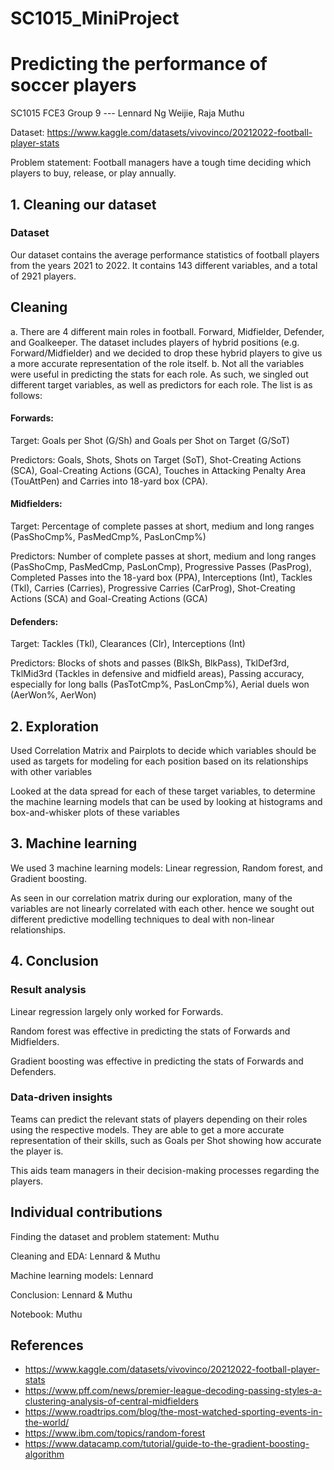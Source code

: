 # SC1015_MiniProject
# Predicting the performance of soccer players

SC1015 FCE3 Group 9 --- Lennard Ng Weijie, Raja Muthu

Dataset: https://www.kaggle.com/datasets/vivovinco/20212022-football-player-stats

Problem statement: Football managers have a tough time deciding which players to buy, release, or play annually.

## 1. Cleaning our dataset
### Dataset
Our dataset contains the average performance statistics of football players from the years 2021 to 2022. It contains 143 different variables, and a total of 2921 players.

## Cleaning
a. There are 4 different main roles in football. Forward, Midfielder, Defender, and Goalkeeper. The dataset includes players of hybrid positions (e.g. Forward/Midfielder) and we decided to drop these hybrid players to give us a more accurate representation of the role itself.
b. Not all the variables were useful in predicting the stats for each role. As such, we singled out different target variables, as well as predictors for each role. The list is as follows:
#### Forwards:
Target: Goals per Shot (G/Sh) and Goals per Shot on Target (G/SoT)

Predictors: Goals, Shots, Shots on Target (SoT), Shot-Creating Actions (SCA), Goal-Creating Actions (GCA), Touches in Attacking Penalty Area (TouAttPen) and Carries into 18-yard box (CPA).
#### Midfielders:
Target: Percentage of complete passes at short, medium and long ranges (PasShoCmp%, PasMedCmp%, PasLonCmp%)

Predictors: Number of complete passes at short, medium and long ranges (PasShoCmp, PasMedCmp, PasLonCmp), Progressive Passes (PasProg), Completed Passes into the 18-yard box (PPA), Interceptions (Int), Tackles (Tkl), Carries (Carries), Progressive Carries (CarProg), Shot-Creating Actions (SCA) and Goal-Creating Actions (GCA)
#### Defenders:
Target: Tackles (Tkl), Clearances (Clr), Interceptions (Int)

Predictors: Blocks of shots and passes (BlkSh, BlkPass), TklDef3rd, TklMid3rd (Tackles in defensive and midfield areas), Passing accuracy, especially for long balls (PasTotCmp%, PasLonCmp%), Aerial duels won (AerWon%, AerWon)

## 2. Exploration
Used Correlation Matrix and Pairplots to decide which variables should be used as targets for modeling for each position based on its relationships with other variables

Looked at the data spread for each of these target variables, to determine the machine learning models that can be used by looking at histograms and box-and-whisker plots of these variables

## 3. Machine learning
We used 3 machine learning models: Linear regression, Random forest, and Gradient boosting.

As seen in our correlation matrix during our exploration, many of the variables are not linearly correlated with each other. hence we sought out different predictive modelling techniques to deal with non-linear relationships.

## 4. Conclusion
### Result analysis
Linear regression largely only worked for Forwards.

Random forest was effective in predicting the stats of Forwards and Midfielders.

Gradient boosting was effective in predicting the stats of Forwards and Defenders.

### Data-driven insights
Teams can predict the relevant stats of players depending on their roles using the respective models. They are able to get a more accurate representation of their skills, such as Goals per Shot showing how accurate the player is.

This aids team managers in their decision-making processes regarding the players.

## Individual contributions
Finding the dataset and problem statement: Muthu

Cleaning and EDA: Lennard & Muthu

Machine learning models: Lennard

Conclusion: Lennard & Muthu

Notebook: Muthu

## References
- https://www.kaggle.com/datasets/vivovinco/20212022-football-player-stats
- https://www.pff.com/news/premier-league-decoding-passing-styles-a-clustering-analysis-of-central-midfielders
- https://www.roadtrips.com/blog/the-most-watched-sporting-events-in-the-world/
- https://www.ibm.com/topics/random-forest
- https://www.datacamp.com/tutorial/guide-to-the-gradient-boosting-algorithm
